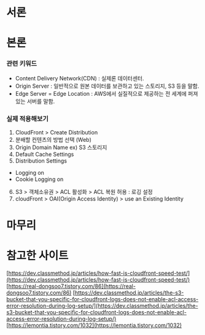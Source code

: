 # 서론



# 본론



### 관련 키워드

- Content Delivery Network(CDN) : 실제론 데이터센터. 
- Origin Server : 일반적으로 원본 데이터를 보관하고 있는 스토리지, S3 등을 말함.
- Edge Server = Edge Location : AWS에서 실질적으로 제공하는 전 세계에 퍼져있는 서버를 말함. 

### 실제 적용해보기 

1. CloudFront > Create Distribution 
2. 분배할 컨텐츠의 방법 선택 (Web) 
3. Origin Domain Name ex) S3 스토리지 
4. Default Cache Settings 
5. Distribution Settings 
  - Logging on 
  - Cookie Logging on 
6. S3 > 객체소유권 > ACL 활성화 > ACL 복원 허용 : 로깅 설정 
7. cloudFront > OAI(Origin Access Identity) > use an Existing Identity 

# 마무리 

# 참고한 사이트

[https://dev.classmethod.jp/articles/how-fast-is-cloudfront-speed-test/](https://dev.classmethod.jp/articles/how-fast-is-cloudfront-speed-test/)
[https://real-dongsoo7.tistory.com/86](https://real-dongsoo7.tistory.com/86)
[https://dev.classmethod.jp/articles/the-s3-bucket-that-you-specific-for-cloudfront-logs-does-not-enable-acl-access-error-resolution-during-log-setup/](https://dev.classmethod.jp/articles/the-s3-bucket-that-you-specific-for-cloudfront-logs-does-not-enable-acl-access-error-resolution-during-log-setup/)
[https://lemontia.tistory.com/1032](https://lemontia.tistory.com/1032)